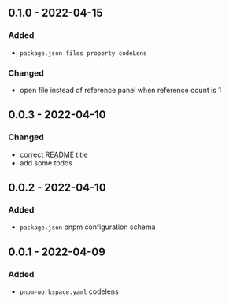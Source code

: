 <!-- https://keepachangelog.com/en/1.0.0/ -->

## 0.1.0 - 2022-04-15

### Added

- `package.json files property codeLens`

### Changed

- open file instead of reference panel when reference count is 1

## 0.0.3 - 2022-04-10

### Changed

- correct README title
- add some todos

## 0.0.2 - 2022-04-10

### Added

- `package.json` pnpm configuration schema

## 0.0.1 - 2022-04-09

### Added

- `pnpm-workspace.yaml` codelens
